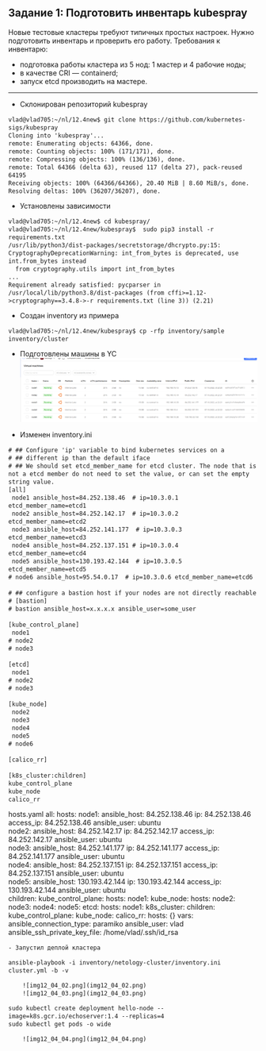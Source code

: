 ## Задание 1: Подготовить инвентарь kubespray
Новые тестовые кластеры требуют типичных простых настроек. Нужно подготовить инвентарь и проверить его работу. Требования к инвентарю:
* подготовка работы кластера из 5 нод: 1 мастер и 4 рабочие ноды;
* в качестве CRI — containerd;
* запуск etcd производить на мастере.
-----------------------
- Склонирован репозиторий kubespray
```
vlad@vlad705:~/nl/12.4new$ git clone https://github.com/kubernetes-sigs/kubespray
Cloning into 'kubespray'...
remote: Enumerating objects: 64366, done.
remote: Counting objects: 100% (171/171), done.
remote: Compressing objects: 100% (136/136), done.
remote: Total 64366 (delta 63), reused 117 (delta 27), pack-reused 64195
Receiving objects: 100% (64366/64366), 20.40 MiB | 8.60 MiB/s, done.
Resolving deltas: 100% (36207/36207), done.

```
- Установлены зависимости
```
vlad@vlad705:~/nl/12.4new$ cd kubespray/
vlad@vlad705:~/nl/12.4new/kubespray$  sudo pip3 install -r requirements.txt
/usr/lib/python3/dist-packages/secretstorage/dhcrypto.py:15: CryptographyDeprecationWarning: int_from_bytes is deprecated, use int.from_bytes instead
  from cryptography.utils import int_from_bytes
...
Requirement already satisfied: pycparser in /usr/local/lib/python3.8/dist-packages (from cffi>=1.12->cryptography==3.4.8->-r requirements.txt (line 3)) (2.21)
```
- Создан inventory из примера
```
vlad@vlad705:~/nl/12.4new/kubespray$ cp -rfp inventory/sample inventory/cluster
```
- Подготовлены машины в YC  
    ![img12_04_01.png](img12_04_01.png)  
    
- Изменен inventory.ini
```
# ## Configure 'ip' variable to bind kubernetes services on a
# ## different ip than the default iface
# ## We should set etcd_member_name for etcd cluster. The node that is not a etcd member do not need to set the value, or can set the empty string value.
[all]
 node1 ansible_host=84.252.138.46  # ip=10.3.0.1 etcd_member_name=etcd1
 node2 ansible_host=84.252.142.17  # ip=10.3.0.2 etcd_member_name=etcd2
 node3 ansible_host=84.252.141.177  # ip=10.3.0.3 etcd_member_name=etcd3
 node4 ansible_host=84.252.137.151 # ip=10.3.0.4 etcd_member_name=etcd4
 node5 ansible_host=130.193.42.144  # ip=10.3.0.5 etcd_member_name=etcd5
# node6 ansible_host=95.54.0.17  # ip=10.3.0.6 etcd_member_name=etcd6

# ## configure a bastion host if your nodes are not directly reachable
# [bastion]
# bastion ansible_host=x.x.x.x ansible_user=some_user

[kube_control_plane]
 node1
# node2
# node3

[etcd]
 node1
# node2
# node3

[kube_node]
 node2
 node3
 node4
 node5
# node6

[calico_rr]

[k8s_cluster:children]
kube_control_plane
kube_node
calico_rr
```
hosts.yaml
all:
  hosts:
    node1:
      ansible_host: 84.252.138.46
      ip: 84.252.138.46
      access_ip: 84.252.138.46
      ansible_user: ubuntu  
    node2:
      ansible_host: 84.252.142.17
      ip: 84.252.142.17
      access_ip: 84.252.142.17
      ansible_user: ubuntu  
    node3:
      ansible_host: 84.252.141.177
      ip: 84.252.141.177
      access_ip: 84.252.141.177
      ansible_user: ubuntu  
    node4:
      ansible_host: 84.252.137.151
      ip: 84.252.137.151
      access_ip: 84.252.137.151
      ansible_user: ubuntu  
    node5:
      ansible_host: 130.193.42.144
      ip: 130.193.42.144
      access_ip: 130.193.42.144
      ansible_user: ubuntu  
  children:
    kube_control_plane:
      hosts:
        node1:
    kube_node:
      hosts:
        node2:
        node3:
        node4:
        node5:
    etcd:
      hosts:
        node1:
    k8s_cluster:
      children:
        kube_control_plane:
        kube_node:
    calico_rr:
      hosts: {}
  vars:
    ansible_connection_type: paramiko
    ansible_user: vlad
    ansible_ssh_private_key_file: /home/vlad/.ssh/id_rsa
```
- Запустил деплой кластера
```
    ansible-playbook -i inventory/netology-cluster/inventory.ini cluster.yml -b -v
```  
    ![img12_04_02.png](img12_04_02.png)  
    ![img12_04_03.png](img12_04_03.png)  
```
    sudo kubectl create deployment hello-node --image=k8s.gcr.io/echoserver:1.4 --replicas=4
    sudo kubectl get pods -o wide
```  
    ![img12_04_04.png](img12_04_04.png)  
